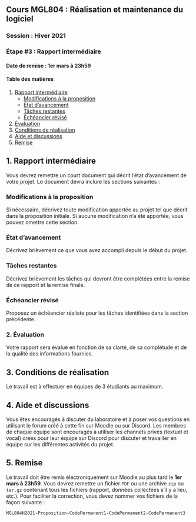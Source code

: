 ## Cours MGL804 : Réalisation et maintenance du logiciel
### Session : Hiver 2021
### Étape #3 : Rapport intermédiaire
#### Date de remise : 1er mars à 23h59

#### Table des matières
1. [Rapport intermédiaire](#rapport)
	- [Modifications à la proposition](modifications)
	- [État d’avancement](avancement)
	- [Tâches restantes](taches-restantes)
	- [Échéancier révisé](echeancier)
2. [Évaluation](#evaluation)
3. [Conditions de réalisation](#conditions)
4. [Aide et discussions](#discussion)
5. [Remise](#remise)


<a name="rapport"></a>
## 1. Rapport intermédiaire
Vous devrez remettre un court document qui décrit l’état d’avancement de votre projet. Le document devra inclure les sections suivantes :

<a name="modifications"></a>
###	Modifications à la proposition
Si nécessaire, décrivez toute modification apportée au projet tel que décrit dans la proposition initiale. Si aucune modification n’a été apportée, vous pouvez omettre cette section.

<a name="avancement"></a>
###	État d’avancement
Décrivez brièvement ce que vous avez accompli depuis le début du projet.

<a name="taches-restantes"></a>
### Tâches restantes
Décrivez brièvement les tâches qui devront être complétées entre la remise de ce rapport et la remise finale.

<a name="echeancier"></a>
### Échéancier révisé
Proposez un échéancier réaliste pour les tâches identifiées dans la section précédente.



<a name="evaluation"></a>
### 2. Évaluation
Votre rapport sera évalué en fonction de sa clarté, de sa complétude et de la qualité des informations fournies.


<a name="conditions"></a>
## 3. Conditions de réalisation
Le travail est à effectuer en équipes de 3 étudiants au maximum.

<a name="discussion"></a>
## 4. Aide et discussions
Vous êtes encouragés à discuter du laboratoire et à poser vos questions en utilisant le forum créé à cette fin sur Moodle ou sur Discord. Les membres de chaque équipe sont encouragés à utiliser les channels privés (textuel et vocal) créés pour leur équipe sur Discord pour discuter et travailler en équipe sur les différentes activités du projet.

<a name="remise"></a>
## 5. Remise
Le travail doit être remis électroniquement sur Moodle au plus tard le **1er mars à 23h59**. Vous devrez remettre un fichier ``PDF`` ou une archive ``zip`` ou ``tar.gz`` contenant tous les fichiers (rapport, données collectées s’il y a lieu, etc.).
Pour faciliter la correction, vous devez nommer vos fichiers de la façon suivante :


``
MGL804H2021-Proposition-CodePermanent1-CodePermanent2-CodePermanent3
``

